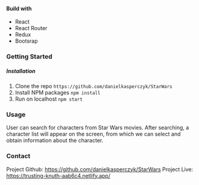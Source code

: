 #### Build with
- React
- React Router
- Redux
- Bootsrap

### Getting Started
##### Installation
1. Clone the repo
`https://github.com/danielkasperczyk/StarWars`
2. Install NPM packages
`npm install`
3. Run on localhost
`npm start`

### Usage
User can search for characters from Star Wars movies. After searching, a character list will appear on the screen, from which we can select and obtain information about the character.

### Contact
Project Github: https://github.com/danielkasperczyk/StarWars
Project Live:  https://trusting-knuth-aab6c4.netlify.app/
